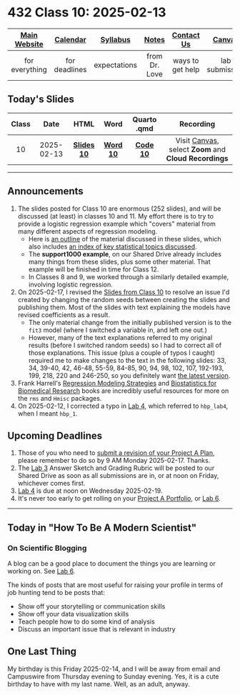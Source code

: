 # 432 Class 10: 2025-02-13

[Main Website](https://thomaselove.github.io/432-2025/) | [Calendar](https://thomaselove.github.io/432-2025/calendar.html) | [Syllabus](https://thomaselove.github.io/432-syllabus-2025/) | [Notes](https://thomaselove.github.io/432-notes/) | [Contact Us](https://thomaselove.github.io/432-2025/contact.html) | [Canvas](https://canvas.case.edu) | [Data and Code](https://github.com/THOMASELOVE/432-data) | [Sources](https://github.com/THOMASELOVE/432-classes-2024/tree/main/sources)
:-----------: | :--------------: | :----------: | :---------: | :-------------: | :-----------: | :------------: |:------:
for everything | for deadlines | expectations | from Dr. Love | ways to get help | lab submission | for downloads | to read

## Today's Slides

Class | Date | HTML | Word | Quarto .qmd | Recording
:---: | :--------: | :------: | :------: | :------: | :-------------:
10 | 2025-02-13 | **[Slides 10](https://thomaselove.github.io/432-slides-2025/slides10.html)** | **[Word 10](https://thomaselove.github.io/432-slides-2025/slides10w.docx)** | **[Code 10](https://github.com/THOMASELOVE/432-slides-2025/blob/main/slides10.qmd)** | Visit [Canvas](https://canvas.case.edu/), select **Zoom** and **Cloud Recordings**

---

## Announcements

1. The slides posted for Class 10 are enormous (252 slides), and will be discussed (at least) in classes 10 and 11. My effort there is to try to provide a logistic regression example which "covers" material from many different aspects of regression modeling.
    - Here is [an outline](outline.md) of the material discussed in these slides, which also includes [an index of key statistical topics discussed](outline.md#index-of-r-functions-and-key-statistical-ideas).
    - The **support1000 example**, on our Shared Drive already includes many things from these slides, plus some other material. That example will be finished in time for Class 12.
    - In Classes 8 and 9, we worked through a similarly detailed example, involving logistic regression.
2. On 2025-02-17, I revised the [Slides from Class 10](https://thomaselove.github.io/432-slides-2025/slides10.html) to resolve an issue I'd created by changing the random seeds between creating the slides and publishing them. Most of the slides with text explaining the models have revised coefficients as a result.
    - The only material change from the initially published version is to the `fit3` model (where I switched a variable in, and left one out.)
    - However, many of the text explanations referred to my original results (before I switched random seeds) so I had to correct all of those explanations. This issue (plus a couple of typos I caught) required me to make changes to the text in the following slides: 33, 34, 39-40, 42, 46-48, 55-59, 84-85, 90, 94, 98, 102, 107, 192-193, 199, 218, 220 and 246-250, so you definitely want [the latest version](https://thomaselove.github.io/432-slides-2025/slides10.html).
3. Frank Harrell's [Regression Modeling Strategies](https://hbiostat.org/rmsc/) and [Biostatistics for Biomedical Research](https://hbiostat.org/bbr/) books are incredibly useful resources for more on the `rms` and `Hmisc` packages.
4. On 2025-02-12, I corrected a typo in [Lab 4](https://thomaselove.github.io/432-2025/lab4.html), which referred to `hbp_lab4`, when I meant `hbp_1`.

## Upcoming Deadlines

1. Those of you who need to [submit a revision of your Project A Plan](https://github.com/THOMASELOVE/432-classes-2025/blob/main/projectA/plan_comments.md#project-plans-for-which-i-need-to-see-a-full-revision-by-monday-2025-02-17-at-9-am), please remember to do so by 9 AM Monday 2025-02-17. Thanks.
2. The [Lab 3](https://thomaselove.github.io/432-2025/lab3.html) Answer Sketch and Grading Rubric will be posted to our Shared Drive as soon as all submissions are in, or at noon on Friday, whichever comes first.
3. [Lab 4](https://thomaselove.github.io/432-2025/lab4.html) is due at noon on Wednesday 2025-02-19.
4. It's never too early to get rolling on your [Project A Portfolio](https://thomaselove.github.io/432-2025/projA.html), or [Lab 6](https://thomaselove.github.io/432-2025/lab6.html).

----

## Today in "How To Be A Modern Scientist"

### On Scientific Blogging

A blog can be a good place to document the things you are learning or working on. See [Lab 6](https://thomaselove.github.io/432-2025/lab6.html).

The kinds of posts that are most useful for raising your profile in terms of job hunting tend to be posts that:

- Show off your storytelling or communication skills
- Show off your data visualization skills
- Teach people how to do some kind of analysis
- Discuss an important issue that is relevant in industry

## One Last Thing

My birthday is this Friday 2025-02-14, and I will be away from email and Campuswire from Thursday evening to Sunday evening. Yes, it is a cute birthday to have with my last name. Well, as an adult, anyway.

